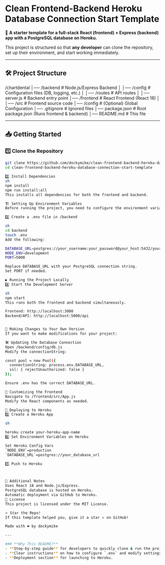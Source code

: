 # Clean Frontend-Backend Heroku Database Connection Start Template

🚀 **A starter template for a full-stack React (frontend) + Express (backend) app with a PostgreSQL database on Heroku.**  

This project is structured so that **any developer** can clone the repository, set up their environment, and start working immediately.

---

## 🛠️ **Project Structure**
/chartdental │── /backend # Node.js/Express Backend │ │── /config # Configuration files (DB, logging, etc.) │ │── /routes # API routes │ │── server.js # Backend entry point │── /frontend # React Frontend (React 18) │ │── /src # Frontend source code │── /config # (Optional) Global Configuration │── .gitignore # Ignored files │── package.json # Root package.json (Runs frontend & backend) │── README.md # This file


---

## 📥 **Getting Started**

### 1️⃣ **Clone the Repository**
```sh
git clone https://github.com/dockymike/clean-frontend-backend-heroku-database-connection-start-template.git
cd clean-frontend-backend-heroku-database-connection-start-template

2️⃣ Install Dependencies
sh
npm install
npm run install:all
This installs all dependencies for both the frontend and backend.

🏗️ Setting Up Environment Variables
Before running the project, you need to configure the environment variables.

3️⃣ Create a .env file in /backend

sh
cd backend
touch .env
Add the following:

DATABASE_URL=postgres://your_username:your_password@your_host:5432/your_database
NODE_ENV=development
PORT=5000

Replace DATABASE_URL with your PostgreSQL connection string.
Set PORT if needed.

▶️ Running the Project Locally
4️⃣ Start the Development Server

sh
npm start
This runs both the frontend and backend simultaneously.

Frontend: http://localhost:3000
Backend/API: http://localhost:5000/api


🔄 Making Changes to Your Own Version
If you want to make modifications for your project:

🛠️ Updating the Database Connection
Open /backend/config/db.js
Modify the connectionString:

const pool = new Pool({
  connectionString: process.env.DATABASE_URL,
  ssl: { rejectUnauthorized: false }
});

Ensure .env has the correct DATABASE_URL.

🎨 Customizing the Frontend
Navigate to /frontend/src/App.js
Modify the React components as needed.

🚀 Deploying to Heroku
5️⃣ Create a Heroku App

sh

heroku create your-heroku-app-name
6️⃣ Set Environment Variables on Heroku

Set Heroku Config Vars
`NODE_ENV`=production
`DATABASE_URL`=postgres://your_database_url

7️⃣ Push to Heroku



📌 Additional Notes
Uses React 18 and Node.js/Express.
PostgreSQL database is hosted on Heroku.
Automatic deployment via GitHub to Heroku.
📜 License
This project is licensed under the MIT License.

⭐ Star the Repo!
If this template helped you, give it a star ⭐ on GitHub!

Made with ❤️ by dockymike

---

### **Why This README?**
- **Step-by-step guide** for developers to quickly clone & run the project.
- **Clear instructions** on how to configure `.env` and modify settings.
- **Deployment section** for launching to Heroku.